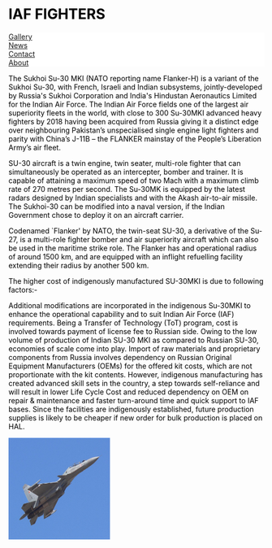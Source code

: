 <html>
<title>The Indian Airforce</title>
<h1>IAF FIGHTERS</h1>
<style>
body {color: black;}
h1 {color: black;}
body {background-image: url("black.jpg");}
ul {
  list-style-type: none;
  margin: 0;
  padding: 0;
  overflow: hidden;
  background-color: white;
}

li {
  float: left;
}

li a {
  display: block;
  color: black ;
  text-align: center;
  padding: 10px 20px;
  text-decoration: none
  ;
}

li a:hover {
  background-color: Grey ;
}
</style>
<ul>
  <li><a class="active" href="gallery.html">Gallery</a></li>
  <li><a href="#news">News</a></li>
  <li><a href="#contact">Contact</a></li>
  <li><a href="#about">About</a></li>
</ul>
<body>
  <p></p>
<p>
The Sukhoi Su-30 MKI (NATO reporting name Flanker-H) is a variant of the Sukhoi Su-30, with French, Israeli and Indian subsystems, jointly-developed by Russia's Sukhoi Corporation and India's Hindustan Aeronautics Limited for the Indian Air Force.
The Indian Air Force fields one of the largest air superiority fleets in the world, with close to 300 Su-30MKI advanced heavy fighters by 2018 having been acquired from Russia giving it a distinct edge over neighbouring Pakistan’s unspecialised single engine light fighters and parity with China’s J-11B – the FLANKER mainstay of the People’s Liberation Army’s air fleet.

SU-30 aircraft is a twin engine, twin seater, multi-role fighter that can simultaneously be operated as an intercepter, bomber and trainer. It is capable of attaining a maximum speed of two Mach with a maximum climb rate of 270 metres per second. The Su-30MK is equipped by the latest radars designed by Indian specialists and with the Akash air-to-air missile. The Sukhoi-30 can be modified into a naval version, if the Indian Government chose to deploy it on an aircraft carrier.

Codenamed `Flanker' by NATO, the twin-seat SU-30, a derivative of the Su-27, is a multi-role fighter bomber and air superiority aircraft which can also be used in the maritime strike role. The Flanker has and operational radius of around 1500 km, and are equipped with an inflight refuelling facility extending their radius by another 500 km.

The higher cost of indigenously manufactured SU-30MKI is due to following factors:-

Additional modifications are incorporated in the indigenous Su-30MKI to enhance the operational capability and to suit Indian Air Force (IAF) requirements.
Being a Transfer of Technology (ToT) program, cost is involved towards payment of license fee to Russian side.
Owing to the low volume of production of Indian SU-30 MKI as compared to Russian SU-30, economies of scale come into play.
Import of raw materials and proprietary components from Russia involves dependency on Russian Original Equipment Manufacturers (OEMs) for the offered kit costs, which are not proportionate with the kit contents.
However, indigenous manufacturing has created advanced skill sets in the country, a step towards self-reliance and will result in lower Life Cycle Cost and reduced dependency on OEM on repair & maintenance and faster turn-around time and quick support to IAF bases. Since the facilities are indigenously established, future production supplies is likely to be cheaper if new order for bulk production is placed on HAL.
</p>
<picture>
<img src="Aero-Sukhoi1.jpeg" alt="SUKHOI 30 MKI" height="200" width="200" align="middle">
</picture>
</body>
</html>
